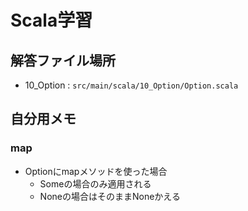 # Scala学習

## 解答ファイル場所
- 10_Option : `src/main/scala/10_Option/Option.scala`
## 自分用メモ
### map
- Optionにmapメソッドを使った場合
    - Someの場合のみ適用される
    - Noneの場合はそのままNoneかえる